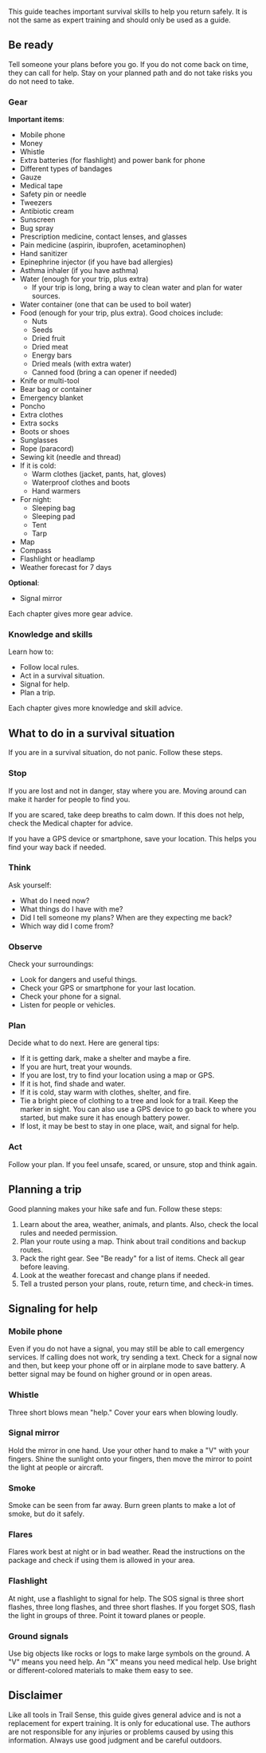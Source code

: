 This guide teaches important survival skills to help you return safely. It is not the same as expert training and should only be used as a guide.

## Be ready
Tell someone your plans before you go. If you do not come back on time, they can call for help. Stay on your planned path and do not take risks you do not need to take.

### Gear

**Important items**:
- Mobile phone
- Money
- Whistle
- Extra batteries (for flashlight) and power bank for phone
- Different types of bandages
- Gauze
- Medical tape
- Safety pin or needle
- Tweezers
- Antibiotic cream
- Sunscreen
- Bug spray
- Prescription medicine, contact lenses, and glasses
- Pain medicine (aspirin, ibuprofen, acetaminophen)
- Hand sanitizer
- Epinephrine injector (if you have bad allergies)
- Asthma inhaler (if you have asthma)
- Water (enough for your trip, plus extra)
  - If your trip is long, bring a way to clean water and plan for water sources.
- Water container (one that can be used to boil water)
- Food (enough for your trip, plus extra). Good choices include:
  - Nuts
  - Seeds
  - Dried fruit
  - Dried meat
  - Energy bars
  - Dried meals (with extra water)
  - Canned food (bring a can opener if needed)
- Knife or multi-tool
- Bear bag or container
- Emergency blanket
- Poncho
- Extra clothes
- Extra socks
- Boots or shoes
- Sunglasses
- Rope (paracord)
- Sewing kit (needle and thread)
- If it is cold:
  - Warm clothes (jacket, pants, hat, gloves)
  - Waterproof clothes and boots
  - Hand warmers
- For night:
  - Sleeping bag
  - Sleeping pad
  - Tent
  - Tarp
- Map
- Compass
- Flashlight or headlamp
- Weather forecast for 7 days

**Optional**:
- Signal mirror

Each chapter gives more gear advice.

### Knowledge and skills
Learn how to:
- Follow local rules.
- Act in a survival situation.
- Signal for help.
- Plan a trip.

Each chapter gives more knowledge and skill advice.

## What to do in a survival situation
If you are in a survival situation, do not panic. Follow these steps.

### Stop
If you are lost and not in danger, stay where you are. Moving around can make it harder for people to find you.

If you are scared, take deep breaths to calm down. If this does not help, check the Medical chapter for advice.

If you have a GPS device or smartphone, save your location. This helps you find your way back if needed.

### Think
Ask yourself:
- What do I need now?
- What things do I have with me?
- Did I tell someone my plans? When are they expecting me back?
- Which way did I come from?

### Observe
Check your surroundings:
- Look for dangers and useful things.
- Check your GPS or smartphone for your last location.
- Check your phone for a signal.
- Listen for people or vehicles.

### Plan
Decide what to do next. Here are general tips:
- If it is getting dark, make a shelter and maybe a fire.
- If you are hurt, treat your wounds.
- If you are lost, try to find your location using a map or GPS.
- If it is hot, find shade and water.
- If it is cold, stay warm with clothes, shelter, and fire.
- Tie a bright piece of clothing to a tree and look for a trail. Keep the marker in sight. You can also use a GPS device to go back to where you started, but make sure it has enough battery power.
- If lost, it may be best to stay in one place, wait, and signal for help.

### Act
Follow your plan. If you feel unsafe, scared, or unsure, stop and think again.

## Planning a trip
Good planning makes your hike safe and fun. Follow these steps:

1. Learn about the area, weather, animals, and plants. Also, check the local rules and needed permission.
2. Plan your route using a map. Think about trail conditions and backup routes.
3. Pack the right gear. See "Be ready" for a list of items. Check all gear before leaving.
4. Look at the weather forecast and change plans if needed.
5. Tell a trusted person your plans, route, return time, and check-in times.

## Signaling for help

### Mobile phone
Even if you do not have a signal, you may still be able to call emergency services. If calling does not work, try sending a text. Check for a signal now and then, but keep your phone off or in airplane mode to save battery. A better signal may be found on higher ground or in open areas.

### Whistle
Three short blows mean "help." Cover your ears when blowing loudly.

### Signal mirror
Hold the mirror in one hand. Use your other hand to make a "V" with your fingers. Shine the sunlight onto your fingers, then move the mirror to point the light at people or aircraft.

### Smoke
Smoke can be seen from far away. Burn green plants to make a lot of smoke, but do it safely.

### Flares
Flares work best at night or in bad weather. Read the instructions on the package and check if using them is allowed in your area.

### Flashlight
At night, use a flashlight to signal for help. The SOS signal is three short flashes, three long flashes, and three short flashes. If you forget SOS, flash the light in groups of three. Point it toward planes or people.

### Ground signals
Use big objects like rocks or logs to make large symbols on the ground. A "V" means you need help. An "X" means you need medical help. Use bright or different-colored materials to make them easy to see.

## Disclaimer
Like all tools in Trail Sense, this guide gives general advice and is not a replacement for expert training. It is only for educational use. The authors are not responsible for any injuries or problems caused by using this information. Always use good judgment and be careful outdoors.
